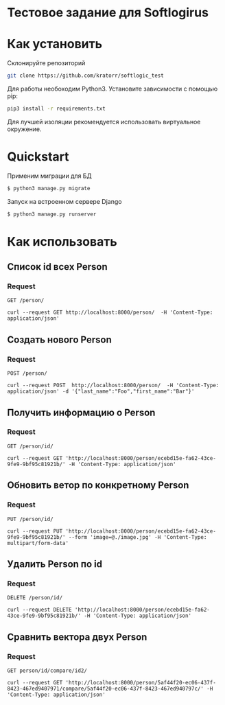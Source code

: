 # Тестовое задание для Softlogirus

 

# Как установить

Склонируйте репозиторий
```bash
git clone https://github.com/kratorr/softlogic_test
```
Для работы необоходим Python3. 
Установите зависимости с помощью pip:
```bash
pip3 install -r requirements.txt
```
Для лучшей изоляции  рекомендуется использовать виртуальное окружение.


# Quickstart

Применим миграции для БД
```bash
$ python3 manage.py migrate
```

Запуск на встроенном сервере Django
```bash
$ python3 manage.py runserver
```

# Как использовать

## Список id всех Person

### Request

`GET /person/`

    curl --request GET http://localhost:8000/person/  -H 'Content-Type: application/json'



## Создать нового Person

### Request

`POST /person/`

    curl --request POST  http://localhost:8000/person/  -H 'Content-Type: application/json' -d '{"last_name":"Foo","first_name":"Bar"}'

## Получить информацию о Person

### Request

`GET /person/id/`

    curl --request GET 'http://localhost:8000/person/ecebd15e-fa62-43ce-9fe9-9bf95c81921b/' -H 'Content-Type: application/json'


## Обновить ветор по конкретному Person

### Request

`PUT /person/id/`

    curl --request PUT 'http://localhost:8000/person/ecebd15e-fa62-43ce-9fe9-9bf95c81921b/' --form 'image=@./image.jpg' -H 'Content-Type: multipart/form-data'

 

## Удалить Person по id

### Request

`DELETE /person/id/`

    curl --request DELETE 'http://localhost:8000/person/ecebd15e-fa62-43ce-9fe9-9bf95c81921b/' -H 'Content-Type: application/json'



## Сравнить вектора двух Person 

### Request

`GET person/id/compare/id2/`

    curl --request GET 'http://localhost:8000/person/5af44f20-ec06-437f-8423-467ed9407971/compare/5af44f20-ec06-437f-8423-467ed940797c/' -H 'Content-Type: application/json'
